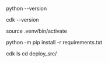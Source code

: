 
python --version

cdk --version

source .venv/bin/activate

python -m pip install -r requirements.txt

cdk ls
cd deploy_src/


